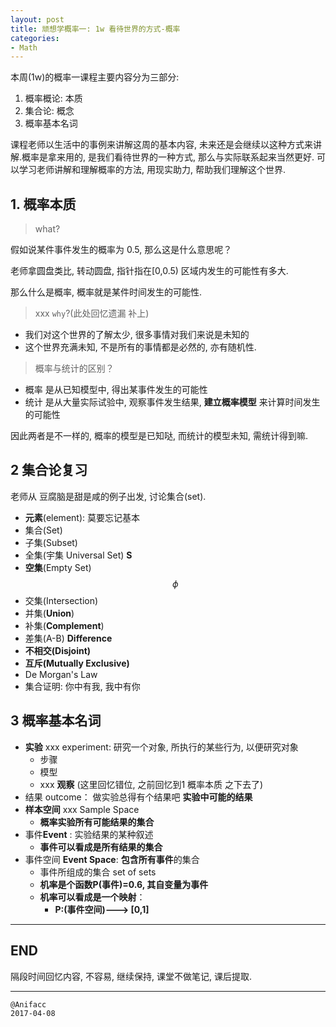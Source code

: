 ```yaml
---
layout: post
title: 顽想学概率一: 1w 看待世界的方式-概率
categories:
- Math
---
```


本周(1w)的概率一课程主要内容分为三部分:

1. 概率概论: 本质
2. 集合论: 概念
3. 概率基本名词

课程老师以生活中的事例来讲解这周的基本内容, 未来还是会继续以这种方式来讲解.概率是拿来用的, 是我们看待世界的一种方式, 那么与实际联系起来当然更好. 可以学习老师讲解和理解概率的方法, 用现实助力, 帮助我们理解这个世界.

## 1. 概率本质

> what?

假如说某件事件发生的概率为 0.5, 那么这是什么意思呢？

老师拿圆盘类比, 转动圆盘, 指针指在[0,0.5) 区域内发生的可能性有多大.

那么什么是概率, 概率就是某件时间发生的可能性.

> xxx ``why``?(此处回忆遗漏 补上)

- 我们对这个世界的了解太少, 很多事情对我们来说是未知的
- 这个世界充满未知, 不是所有的事情都是必然的, 亦有随机性.

> 概率与统计的区别？

- 概率 是从已知模型中, 得出某事件发生的可能性
- 统计 是从大量实际试验中, 观察事件发生结果, **建立概率模型** 来计算时间发生的可能性

因此两者是不一样的, 概率的模型是已知哒, 而统计的模型未知, 需统计得到嘛.

## 2 集合论复习

老师从 豆腐脑是甜是咸的例子出发, 讨论集合(set).

- **元素**(element): 莫要忘记基本
- 集合(Set)
- 子集(Subset)
- 全集(宇集 Universal Set) **S**
- **空集**(Empty Set) $$\phi$$
- 交集(Intersection)
- 并集(**Union**)
- 补集(**Complement**)
- 差集(A-B) **Difference**
- **不相交(Disjoint)**
- **互斥(Mutually Exclusive)**
- De Morgan's Law
- 集合证明: 你中有我, 我中有你

## 3 概率基本名词

- **实验** xxx experiment: 研究一个对象, 所执行的某些行为, 以便研究对象
    - 步骤
    - 模型
    - xxx **观察** (这里回忆错位, 之前回忆到1 概率本质 之下去了) 
- 结果 outcome： 做实验总得有个结果吧 **实验中可能的结果**
- **样本空间** xxx Sample Space
    - **概率实验所有可能结果的集合** 
- 事件**Event** : 实验结果的某种叙述
    - **事件可以看成是所有结果的集合** 
- 事件空间 **Event Space**: **包含所有事件**的集合
    - 事件所组成的集合 set of sets
    - **机率是个函数P(事件)=0.6, 其自变量为事件**
    - **机率可以看成是一个映射**：
        - **P:(事件空间)---> [0,1]** 

---

## END

隔段时间回忆内容, 不容易, 继续保持, 课堂不做笔记, 课后提取.

---

    @Anifacc  
    2017-04-08